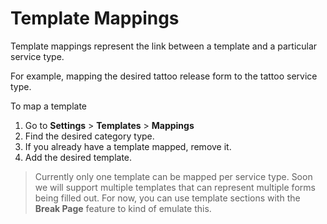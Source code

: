 # Template Mappings

Template mappings represent the link between a template and a particular service type.

For example, mapping the desired tattoo release form to the tattoo service type.

To map a template 

1. Go to **Settings** > **Templates** > **Mappings**
2. Find the desired category type.
3. If you already have a template mapped, remove it.
4. Add the desired template.

> Currently only one template can be mapped per service type. Soon we will support multiple templates that can represent multiple forms being filled out. For now, you can use template sections with the **Break Page** feature to kind of emulate this.